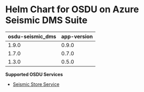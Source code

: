 # Helm Chart for OSDU on Azure Seismic DMS Suite

| osdu-seismic_dms  | app-version  |
| ----------------- | ----------   |
| 1.9.0             | 0.9.0        |
| 1.7.0             | 0.7.0        |
| 1.3.0             | 0.5.0        |


__Supported OSDU Services__

- [Seismic Store Service](https://community.opengroup.org/osdu/platform/domain-data-mgmt-services/seismic/seismic-dms-suite/seismic-store-service)
